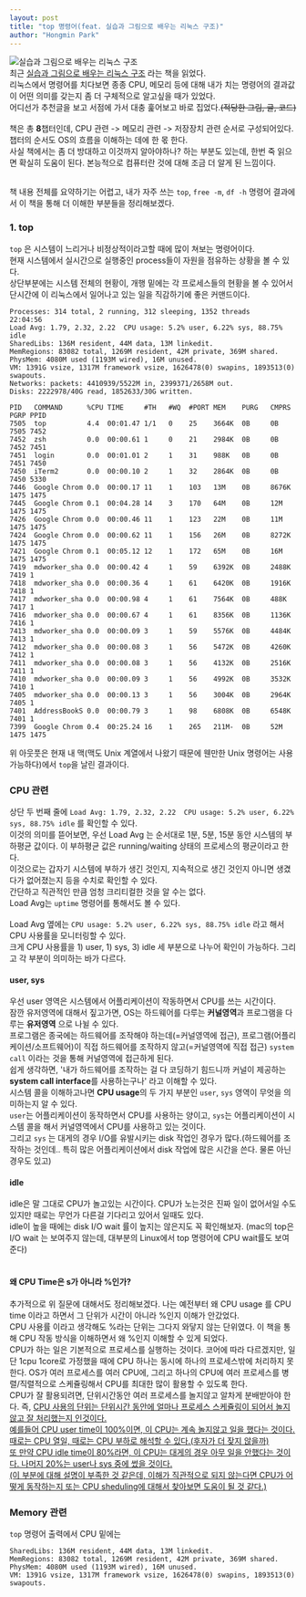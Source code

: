 ```yaml
---
layout: post
title: "top 명령어(feat. 실습과 그림으로 배우는 리눅스 구조)"
author: "Hongmin Park"
---
```



![실습과 그림으로 배우는 리눅스 구조](http://www.hanbit.co.kr/data/books/B2453522793_l.jpg)<br>
최근 [실습과 그림으로 배우는 리눅스 구조](http://www.hanbit.co.kr/store/books/look.php?p_code=B2453522793) 라는 책을 읽었다.<br>
리눅스에서 명령어를 치다보면 종종 CPU, 메모리 등에 대해 내가 치는 명령어의 결과값이 어떤 의미를 갖는지 좀 더 구체적으로 알고싶을 때가 있었다. <br>
어디선가 추천글을 보고 서점에 가서 대충 훑어보고 바로 집었다.~~(적당한 그림, 글, 코드)~~<br><br>
책은 총 **8**챕터인데, CPU 관련 -> 메모리 관련 -> 저장장치 관련 순서로 구성되어있다. 챕터의 순서도 OS의 흐름을 이해하는 데에 한 몫 한다.<br>
사실 책에서는 좀 더 방대하고 이것까지 알아야하나? 하는 부분도 있는데, 한번 죽 읽으면 확실히 도움이 된다. 본능적으로 컴퓨터란 것에 대해 조금 더 알게 된 느낌이다. <br><br>

책 내용 전체를 요약하기는 어렵고, 내가 자주 쓰는 `top`, `free -m`, `df -h` 명령어 결과에서 이 책을 통해 더 이해한 부분들을 정리해보겠다.

### 1. top
`top` 은 시스템이 느리거나 비정상적이라고할 때에 많이 쳐보는 명령어이다.<br>
현재 시스템에서 실시간으로 실행중인 process들이 자원을 점유하는 상황을 볼 수 있다.<br>
상단부분에는 시스템 전체의 현황이, 개행 밑에는 각 프로세스들의 현황을 볼 수 있어서 단시간에 이 리눅스에서 일어나고 있는 일을 직감하기에 좋은 커맨드이다.<br>

```console
Processes: 314 total, 2 running, 312 sleeping, 1352 threads                   22:04:56
Load Avg: 1.79, 2.32, 2.22  CPU usage: 5.2% user, 6.22% sys, 88.75% idle
SharedLibs: 136M resident, 44M data, 13M linkedit.
MemRegions: 83082 total, 1269M resident, 42M private, 369M shared.
PhysMem: 4080M used (1193M wired), 16M unused.
VM: 1391G vsize, 1317M framework vsize, 1626478(0) swapins, 1893513(0) swapouts.
Networks: packets: 4410939/5522M in, 2399371/2658M out.
Disks: 2222978/40G read, 1852633/30G written.

PID   COMMAND      %CPU TIME     #TH   #WQ  #PORT MEM    PURG   CMPRS  PGRP PPID
7505  top          4.4  00:01.47 1/1   0    25    3664K  0B     0B     7505 7452
7452  zsh          0.0  00:00.61 1     0    21    2984K  0B     0B     7452 7451
7451  login        0.0  00:01.01 2     1    31    988K   0B     0B     7451 7450
7450  iTerm2       0.0  00:00.10 2     1    32    2864K  0B     0B     7450 5330
7446  Google Chrom 0.0  00:00.17 11    1    103   13M    0B     8676K  1475 1475
7445  Google Chrom 0.1  00:04.28 14    3    170   64M    0B     12M    1475 1475
7426  Google Chrom 0.0  00:00.46 11    1    123   22M    0B     11M    1475 1475
7424  Google Chrom 0.0  00:00.62 11    1    156   26M    0B     8272K  1475 1475
7421  Google Chrom 0.1  00:05.12 12    1    172   65M    0B     16M    1475 1475
7419  mdworker_sha 0.0  00:00.42 4     1    59    6392K  0B     2488K  7419 1
7418  mdworker_sha 0.0  00:00.36 4     1    61    6420K  0B     1916K  7418 1
7417  mdworker_sha 0.0  00:00.98 4     1    61    7564K  0B     488K   7417 1
7416  mdworker_sha 0.0  00:00.67 4     1    61    8356K  0B     1136K  7416 1
7413  mdworker_sha 0.0  00:00.09 3     1    59    5576K  0B     4484K  7413 1
7412  mdworker_sha 0.0  00:00.08 3     1    56    5472K  0B     4260K  7412 1
7411  mdworker_sha 0.0  00:00.08 3     1    56    4132K  0B     2516K  7411 1
7410  mdworker_sha 0.0  00:00.09 3     1    56    4992K  0B     3532K  7410 1
7405  mdworker_sha 0.0  00:00.13 3     1    56    3004K  0B     2964K  7405 1
7401  AddressBookS 0.0  00:00.79 3     1    98    6808K  0B     6548K  7401 1
7399  Google Chrom 0.4  00:25.24 16    1    265   211M-  0B     52M    1475 1475
```
위 아웃풋은 현재 내 맥(맥도 Unix 계열에서 나왔기 때문에 웬만한 Unix 명령어는 사용가능하다)에서 `top`을 날린 결과이다.<br>
### CPU 관련
상단 두 번째 줄에 `Load Avg: 1.79, 2.32, 2.22  CPU usage: 5.2% user, 6.22% sys, 88.75% idle` 를 확인할 수 있다.<br>
이것의 의미를 뜯어보면, 우선 Load Avg 는 순서대로 1분, 5분, 15분 동안 시스템의 부하평균 값이다. 이 부하평균 값은 running/waiting 상태의 프로세스의 평균이라고 한다.<br>
이것으로는 갑자기 시스템에 부하가 생긴 것인지, 지속적으로 생긴 것인지 아니면 생겼다가 없어졌는지 등을 수치로 확인할 수 있다.<br>
간단하고 직관적인 만큼 엄청 크리티컬한 것을 알 수는 없다. <br>
Load Avg는 `uptime` 명령어를 통해서도 볼 수 있다. <br><br>
Load Avg 옆에는 `CPU usage: 5.2% user, 6.22% sys, 88.75% idle` 라고 해서 CPU 사용률을 모니터링할 수 있다. <br>
크게 CPU 사용률을 1) user, 1) sys, 3) idle 세 부분으로 나누어 확인이 가능하다. 그리고 각 부분이 의미하는 바가 다르다.<br>
#### user, sys
우선 user 영역은 시스템에서 어플리케이션이 작동하면서 CPU를 쓰는 시간이다. <br>
잠깐 유저영역에 대해서 짚고가면, OS는 하드웨어를 다루는 **커널영역**과 프로그램을 다루는 **유저영역** 으로 나뉠 수 있다. <br>
프로그램은 종국에는 하드웨어를 조작해야 하는데(=커널영역에 접근), 프로그램(어플리케이션/소프트웨어)이 직접 하드웨어를 조작하지 않고(=커널영역에 직접 접근) `system call` 이라는 것을 통해 커널영역에 접근하게 된다. <br>
쉽게 생각하면, '내가 하드웨어를 조작하는 걸 다 코딩하기 힘드니까 커널이 제공하는 **system call interface**를 사용하는구나' 라고 이해할 수 있다.<br>
시스템 콜을 이해하고나면 **CPU usage**의 두 가지 부분인 `user`, `sys` 영역이 무엇을 의미하는지 알 수 있다.<br>
`user`는 어플리케이션이 동작하면서 CPU를 사용하는 양이고, `sys`는 어플리케이션이 시스템 콜을 해서 커널영역에서 CPU를 사용하고 있는 것이다.<br>
그리고 `sys` 는 대게의 경우 I/O를 유발시키는 disk 작업인 경우가 많다.(하드웨어를 조작하는 것인데.. 특히 많은 어플리케이션에서 disk 작업에 많은 시간을 쓴다. 물론 아닌 경우도 있고)<br>
#### idle
idle은 말 그대로 CPU가 놀고있는 시간이다. CPU가 노는것은 진짜 일이 없어서일 수도 있지만 때로는 무언가 다른걸 기다리고 있어서 일때도 있다.<br>
idle이 높을 때에는 disk I/O wait 률이 높지는 않은지도 꼭 확인해보자. (mac의 top은 I/O wait 는 보여주지 않는데, 대부분의 Linux에서 top 명령어에 CPU wait률도 보여준다)
<br><br>
#### 왜 CPU Time은 s가 아니라 %인가?
추가적으로 위 질문에 대해서도 정리해보겠다. 나는 예전부터 왜 CPU usage 를 CPU time 이라고 하면서 그 단위가 시간이 아니라 %인지 이해가 안갔었다.<br>
CPU 사용률 이라고 생각해도 %라는 단위는 그다지 와닿지 않는 단위였다. 이 책을 통해 CPU 작동 방식을 이해하면서 왜 %인지 이해할 수 있게 되었다.<br>
CPU가 하는 일은 기본적으로 프로세스를 실행하는 것이다. 코어에 따라 다르겠지만, 일단 1cpu 1core로 가정했을 때에 CPU 하나는 동시에 하나의 프로세스밖에 처리하지 못한다. OS가 여러 프로세스를 여러 CPU에, 그리고 하나의 CPU에 여러 프로세스를 병렬/직렬적으로 스케쥴링해서 CPU를 최대한 많이 활용할 수 있도록 한다.<br>
CPU가 잘 활용되려면, 단위시간동안 여러 프로세스를 놀지않고 알차게 분배받아야 한다. 즉, <ins>CPU 사용의 단위는 단위시간 동안에 얼마나 프로세스 스케쥴링이 되어서 놀지 않고 잘 처리했는지<ins> 인것이다. <br>
예를들어 CPU user time이 100%이면, 이 CPU는 계속 놀지않고 일을 했다는 것이다. 때로는 CPU 열일, 때로는 CPU 부하로 해석할 수 있다.(후자가 더 잦지 않을까)<br>
또 만약 CPU idle time이 80%라면, 이 CPU는 대게의 경우 아무 일을 안했다는 것이다. 나머지 20%는 user나 sys 중에 썼을 것이다.<br>
(이 부분에 대해 설명이 부족한 것 같은데, 이해가 직관적으로 되지 않는다면 CPU가 어떻게 동작하는지 또는 CPU sheduling에 대해서 찾아보면 도움이 될 것 같다.)



### Memory 관련
`top` 명령어 출력에서 CPU 밑에는 
```console
SharedLibs: 136M resident, 44M data, 13M linkedit.
MemRegions: 83082 total, 1269M resident, 42M private, 369M shared.
PhysMem: 4080M used (1193M wired), 16M unused.
VM: 1391G vsize, 1317M framework vsize, 1626478(0) swapins, 1893513(0) swapouts.
```




